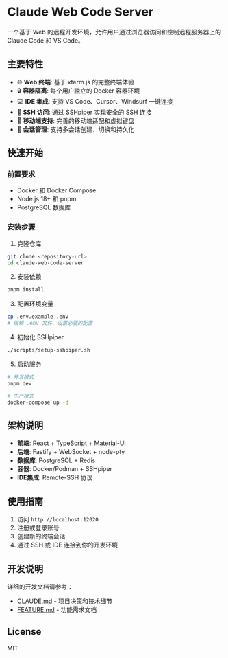 # Claude Web Code Server

一个基于 Web 的远程开发环境，允许用户通过浏览器访问和控制远程服务器上的 Claude Code 和 VS Code。

## 主要特性

- 🌐 **Web 终端**: 基于 xterm.js 的完整终端体验
- 🔒 **容器隔离**: 每个用户独立的 Docker 容器环境
- 💻 **IDE 集成**: 支持 VS Code、Cursor、Windsurf 一键连接
- 🔑 **SSH 访问**: 通过 SSHpiper 实现安全的 SSH 连接
- 📱 **移动端支持**: 完善的移动端适配和虚拟键盘
- 🎯 **会话管理**: 支持多会话创建、切换和持久化

## 快速开始

### 前置要求

- Docker 和 Docker Compose
- Node.js 18+ 和 pnpm
- PostgreSQL 数据库

### 安装步骤

1. 克隆仓库
```bash
git clone <repository-url>
cd claude-web-code-server
```

2. 安装依赖
```bash
pnpm install
```

3. 配置环境变量
```bash
cp .env.example .env
# 编辑 .env 文件，设置必要的配置
```

4. 初始化 SSHpiper
```bash
./scripts/setup-sshpiper.sh
```

5. 启动服务
```bash
# 开发模式
pnpm dev

# 生产模式
docker-compose up -d
```

## 架构说明

- **前端**: React + TypeScript + Material-UI
- **后端**: Fastify + WebSocket + node-pty
- **数据库**: PostgreSQL + Redis
- **容器**: Docker/Podman + SSHpiper
- **IDE集成**: Remote-SSH 协议

## 使用指南

1. 访问 `http://localhost:12020`
2. 注册或登录账号
3. 创建新的终端会话
4. 通过 SSH 或 IDE 连接到你的开发环境

## 开发说明

详细的开发文档请参考：
- [CLAUDE.md](./CLAUDE.md) - 项目决策和技术细节
- [FEATURE.md](./FEATURE.md) - 功能需求文档

## License

MIT